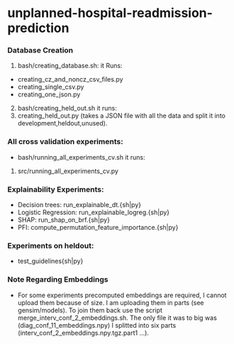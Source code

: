 # unplanned-hospital-readmission-prediction

### Database Creation
1. bash/creating_database.sh: 
it Runs:
- creating_cz_and_noncz_csv_files.py
- creating_single_csv.py 
- creating_one_json.py

2. bash/creating_held_out.sh
it runs:
1. creating_held_out.py (takes a JSON file with all the data and split it into development,heldout,unused).


### All cross validation experiments:
- bash/running_all_experiments_cv.sh
it runs:
1. src/running_all_experiments_cv.py


### Explainability Experiments:
- Decision trees: run_explainable_dt.{sh|py}
- Logistic Regression: run_explainable_logreg.{sh|py}
- SHAP: run_shap_on_brf.{sh|py}
- PFI: compute_permutation_feature_importance.{sh|py}


### Experiments on heldout:
- test_guidelines{sh|py}



### Note Regarding Embeddings
- For some experiments precomputed embeddings are required, I cannot upload them because of size. I am uploading them in parts (see gensim/models). To join them back use the script merge_interv_conf_2_embeddings.sh. The only file it was to big was (diag_conf_11_embeddings.npy) I splitted into six parts (interv_conf_2_embeddings.npy.tgz.part1 ...).